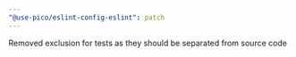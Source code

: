 ```yaml
---
"@use-pico/eslint-config-eslint": patch
---
```


Removed exclusion for tests as they should be separated from source code
